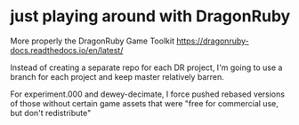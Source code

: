 # just playing around with DragonRuby

More properly the DragonRuby Game Toolkit
https://dragonruby-docs.readthedocs.io/en/latest/

Instead of creating a separate repo for each DR project, I'm going to use a branch for each project and keep master relatively barren.

For experiment.000 and dewey-decimate, I force pushed rebased versions of those without certain game assets that were "free for commercial use, but don't redistribute"
